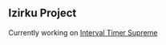 ## Izirku Project

Currently working on [Interval Timer Supreme](https://izirku.github.io/interval-timer-supreme)
